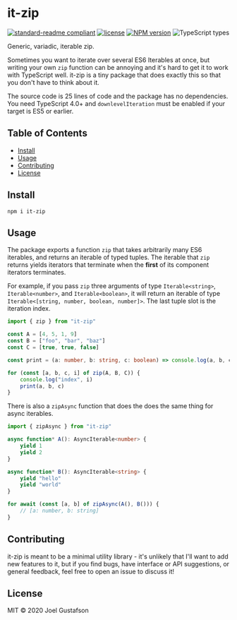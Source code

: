 # it-zip

[![standard-readme compliant](https://img.shields.io/badge/readme%20style-standard-brightgreen.svg)](https://github.com/RichardLitt/standard-readme) [![license](https://img.shields.io/github/license/joeltg/it-zip)](https://opensource.org/licenses/MIT) [![NPM version](https://img.shields.io/npm/v/it-zip)](https://www.npmjs.com/package/it-zip) ![TypeScript types](https://img.shields.io/npm/types/it-zip)

Generic, variadic, iterable zip.

Sometimes you want to iterate over several ES6 Iterables at once, but writing your own `zip` function can be annoying and it's hard to get it to work with TypeScript well. it-zip is a tiny package that does exactly this so that you don't have to think about it.

The source code is 25 lines of code and the package has no dependencies. You need TypeScript 4.0+ and `downlevelIteration` must be enabled if your target is ES5 or earlier.

## Table of Contents

- [Install](#install)
- [Usage](#usage)
- [Contributing](#contributing)
- [License](#license)

## Install

```
npm i it-zip
```

## Usage

The package exports a function `zip` that takes arbitrarily many ES6 iterables, and returns an iterable of typed tuples. The iterable that `zip` returns yields iterators that terminate when the **first** of its component iterators terminates.

For example, if you pass `zip` three arguments of type `Iterable<string>`, `Iterable<number>`, and `Iterable<boolean>`, it will return an iterable of type `Iterable<[string, number, boolean, number]>`. The last tuple slot is the iteration index.

```ts
import { zip } from "it-zip"

const A = [4, 5, 1, 9]
const B = ["foo", "bar", "baz"]
const C = [true, true, false]

const print = (a: number, b: string, c: boolean) => console.log(a, b, c)

for (const [a, b, c, i] of zip(A, B, C)) {
	console.log("index", i)
	print(a, b, c)
}
```

There is also a `zipAsync` function that does the does the same thing for async iterables.

```ts
import { zipAsync } from "it-zip"

async function* A(): AsyncIterable<number> {
	yield 1
	yield 2
}

async function* B(): AsyncIterable<string> {
	yield "hello"
	yield "world"
}

for await (const [a, b] of zipAsync(A(), B())) {
	// [a: number, b: string]
}
```

## Contributing

it-zip is meant to be a minimal utility library - it's unlikely that I'll want to add new features to it, but if you find bugs, have interface or API suggestions, or general feedback, feel free to open an issue to discuss it!

## License

MIT © 2020 Joel Gustafson

